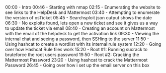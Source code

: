 00:00 - Intro
00:46 - Starting with nmap
02:15 - Enumerating the website to see links to the HelpDesk and Mattermost
03:40 - Attempting to enumerate the version of osTicket
05:45 - Searchsploit json output shows the date
06:30 - No exploits found, lets open a new ticket and see it gives us a way to update the ticket via email
08:40 - Creating an account on Mattermost with the email of the helpdesk to get the activation link
09:30 - Viewing the internal chat and seeing a password, then SSHing to the server
11:50 - Using hashcat to create a wordlist with its internal rule system
12:20 - Going over how Hashcat Rule files work
15:20 - Root #1: Running sucrack to bruteforce the root users password
19:50 - Root #2: Cracking the Mattermost Password
23:20 - Using hashcat to crack the Mattermost Password
26:45 - Going over how i set up the email server on this box
